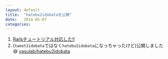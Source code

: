 ```yaml
---
layout: default
title:  "hatebu2idobataを公開"
date:   2014-05-07
categories:
---
```


1. [Railsチュートリアル対応した!!](https://github.com/yasulab/railstutorial.jp/commit/3ced51a6fc668d21ec437994c52a11d364f509f1)
2. (`tweet2idobata`ではなく`hatebu2idobata`になっちゃったけど)公開しました :sweat_smile:
    [yasulab/hatebu2idobata](https://github.com/yasulab/hatebu2idobata)
